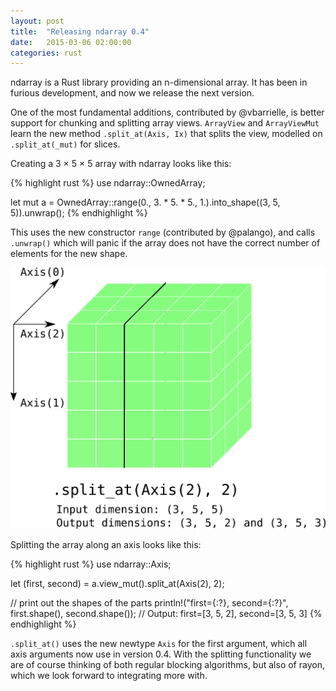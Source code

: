 ```yaml
---
layout: post
title:  "Releasing ndarray 0.4"
date:   2015-03-06 02:00:00
categories: rust
---
```


ndarray is a Rust library providing an n-dimensional array. It has been
in furious development, and now we release the next version.

One of the most fundamental additions, contributed by @vbarrielle, is
better support for chunking and splitting array views. `ArrayView` and
`ArrayViewMut` learn the new method `.split_at(Axis, Ix)` that
splits the view, modelled on `.split_at(_mut)` for slices.

Creating a 3 × 5 × 5 array with ndarray looks like this:

{% highlight rust %}
use ndarray::OwnedArray;

let mut a = OwnedArray::range(0., 3. * 5. * 5., 1.).into_shape((3, 5, 5)).unwrap();
{% endhighlight %}

This uses the new constructor `range` (contributed by @palango),
and calls `.unwrap()` which will panic if the array does not have the
correct number of elements for the new shape.

![split_at](split_at.svg)

Splitting the array along an axis looks like this:

{% highlight rust %}
use ndarray::Axis;

let (first, second) = a.view_mut().split_at(Axis(2), 2);

// print out the shapes of the parts
println!("first={:?}, second={:?}", first.shape(), second.shape());
// Output: first=[3, 5, 2], second=[3, 5, 3]
{% endhighlight %}

`.split_at()` uses the new newtype `Axis` for the first argument, which all
axis arguments now use in version 0.4. With the splitting functionality we
are of course thinking of both regular blocking algorithms, but also of rayon,
which we look forward to integrating more with.

